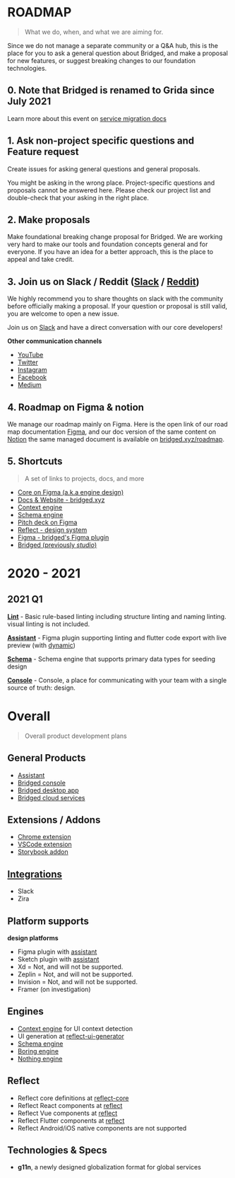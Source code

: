 # ROADMAP
> What we do, when, and what we are aiming for.

Since we do not manage a separate community or a Q&A hub, this is the place for you to ask a general question about Bridged, and make a proposal for new features, or suggest breaking changes to our foundation technologies.

## 0. Note that Bridged is renamed to Grida since July 2021
Learn more about this event on [service migration docs](https://www.notion.so/grida/2021-Q3-Grida-initial-71651f97872a411897b9bbb438b4c671)

## 1. Ask non-project specific questions and Feature request
Create issues for asking general questions and general proposals.

You might be asking in the wrong place. Project-specific questions and proposals cannot be answered here. Please check our project list and double-check that your asking in the right place.

## 2. Make proposals
Make foundational breaking change proposal for Bridged. We are working very hard to make our tools and foundation concepts general and for everyone. If you have an idea for a better approach, this is the place to appeal and take credit.

## 3. Join us on Slack / Reddit ([Slack](https://www.notion.so/bridgedxyz/Bridged-OSS-Community-c6983f668e3e4204aed8856da0e73483) / [Reddit](https://www.reddit.com/r/bridged/))

We highly recommend you to share thoughts on slack with the community before officially making a proposal. If your question or proposal is still valid, you are welcome to open a new issue.

Join us on [Slack](https://www.notion.so/bridgedxyz/Bridged-OSS-Community-c6983f668e3e4204aed8856da0e73483) and have a direct conversation with our core developers!

**Other communication channels**
- [YouTube](https://www.youtube.com/channel/UCgJO5apXl_pXRfTxNrkbEBw)
- [Twitter](https://twitter.com/bridgedxyz)
- [Instagram](https://www.instagram.com/bridged.xyz/)
- [Facebook](https://www.facebook.com/bridged.xyz)
- [Medium](https://medium.com/bridgedxyz)


## 4. Roadmap on Figma & notion

We manage our roadmap mainly on Figma.
Here is the open link of our road map documentation [Figma](https://www.Figma.com/file/5XdVMzAOP06ca3gUCoyPmJ/whitepaper?node-id=1%3A2), and our doc version of the same content on [Notion](https://www.notion.so/bridgedxyz/df390b3a64504668ad8e09fd621884bb?v=abcf798d35e6408d9616704a8471f92d)
the same managed document is available on [bridged.xyz/roadmap](https://bridged.xyz/roadmap).


## 5. Shortcuts
> A set of links to projects, docs, and more

- [Core on Figma (a.k.a engine design)](https://www.Figma.com/file/iypAHagtcSp3Osfo2a7EDz/?node-id=0%3A1330)
- [Docs & Website - bridged.xyz](https://github.com/bridgedxyz/bridged.xyz)
- [Context engine](https://github.com/bridgedxyz/context)
- [Schema engine](https://github.com/bridgedxyz/schema)
- [Pitch deck on Figma](https://www.Figma.com/file/5XdVMzAOP06ca3gUCoyPmJ/?node-id=0%3A1)
- [Reflect - design system](https://github.com/bridgedxyz/reflect.bridged.xyz)
- [Figma - bridged's Figma plugin](https://github.com/bridgedxyz/Figma)
- [Bridged (previously *studio*)](https://github.com/bridgedxyz/bridged)


# 2020 - 2021

## 2021 Q1
**[Lint](https://github.com/bridgedxyz/lint)** - Basic rule-based linting including structure linting and naming linting. visual linting is not included.

**[Assistant](https://github.com/bridgedxyz/assistant)** - Figma plugin supporting linting and flutter code export with live preview (with [dynamic](https://github.com/bridgedxyz/dynamic))

**[Schema](https://github.com/bridgedxyz/schema)** - Schema engine that supports primary data types for seeding design

**[Console](https://github.com/bridgedxyz/console.bridged.xyz)** - Console, a place for communicating with your team with a single source of truth: design.


# Overall
> Overall product development plans

## General Products
- [Assistant](https://github.com/bridgedxyz/assistant)
- [Bridged console](https://github.com/bridgedxyz/console.bridged.xyz)
- [Bridged desktop app](https://github.com/bridgedxyz/bridged)
- [Bridged cloud services](https://github.com/bridgedxyz/services)

## Extensions / Addons
- [Chrome extension](https://github.com/bridgedxyz/chrome-extension)
- [VSCode extension](https://github.com/bridgedxyz/vscode-extension)
- [Storybook addon](https://github.com/bridgedxyz/storybook-addon)


## [Integrations](https://github.com/bridgedxyz/integrations)
- Slack
- Zira

## Platform supports
**design platforms**
- Figma plugin with [assistant](https://github.com/bridgedxyz/assistant)
- Sketch plugin with [assistant](https://github.com/bridgedxyz/assistant)
- Xd = Not, and will not be supported.
- Zeplin = Not, and will not be supported.
- Invision = Not, and will not be supported.
- Framer (on investigation)


## Engines
- [Context engine](https://github.com/bridgedxyz/context) for UI context detection
- UI generation at [reflect-ui-generator](https://github.com/bridgedxyz/reflect-ui-generator)
- [Schema engine](https://github.com/bridgedxyz/schema)
- [Boring engine](https://github.com/bridgedxyz/boring)
- [Nothing engine](https://github.com/bridgedxyz/nothing)

## Reflect
- Reflect core definitions at [reflect-core](https://github.com/bridgedxyz/reflect-core-ts)
- Reflect React components at [reflect](https://github.com/bridgedxyz/reflect)
- Reflect Vue components at [reflect](https://github.com/bridgedxyz/reflect)
- Reflect Flutter components at [reflect](https://github.com/bridgedxyz/reflect)
- Reflect Android/iOS native components are not supported

## Technologies & Specs
- **g11n**, a newly designed globalization format for global services
